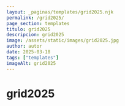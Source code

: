 ```yaml
---
layout: _paginas/templates/grid2025.njk
permalink: /grid2025/
page_section: templates
titulo: grid2025
descripcion: grid2025
image: /assets/static/images/grid2025.jpg
author: autor
date: 2025-03-18 
tags: ["templates"]
imageAlt: grid2025
---
```

# grid2025
